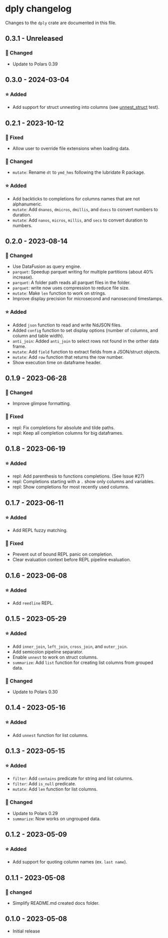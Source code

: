 # dply changelog
Changes to the `dply` crate are documented in this file.

## 0.3.1 - Unreleased
### 🔧 Changed
* Update to Polars 0.39


## 0.3.0 - 2024-03-04
### ⭐ Added
* Add support for struct unnesting into columns (see [unnest_struct](https://github.com/vincev/dply-rs/blob/0626169d97b346b0a0eea6a9843bcda98ddfa1d1/tests/functions/unnest.rs#L122) test).

## 0.2.1 - 2023-10-12
### 🐛 Fixed
* Allow user to override file extensions when loading data.
### 🔧 Changed
* `mutate`: Rename `dt` to `ymd_hms` following the lubridate R package.
### ⭐ Added
* Add backticks to completions for columns names that are not alphanumeric.
* `mutate`: Add `dnanos`, `dmicros`, `dmillis`, and `dsecs` to convert numbers to duration.
* `mutate`: Add `nanos`, `micros`, `millis`, and `secs` to convert duration to numbers.


## 0.2.0 - 2023-08-14
### 🔧 Changed
* Use DataFusion as query engine.
* `parquet`: Speedup parquet writing for multiple partitions (about 40% increase).
* `parquet`: A folder path reads all parquet files in the folder.
* `parquet`: write now uses compression to reduce file size.
* `mutate`: Make `len` function to work on strings.
* Improve display precision for microsecond and nanosecond timestamps.
### ⭐ Added
* Added `json` function to read and write NdJSON files.
* Added `config` function to set display options (number of columns, and column and table width).
* `anti_join`: Added `anti_join` to select rows not found in the orther data frame.
* `mutate`: Add `field` function to extract fields from a JSON/struct objects.
* `mutate`: Add `row` function that returns the row number.
* Show execution time on dataframe header.

## 0.1.9 - 2023-06-28
### 🔧 Changed
* Improve glimpse formatting.
### 🐛 Fixed
* repl: Fix completions for absolute and tilde paths.
* repl: Keep all completion columns for big dataframes.

## 0.1.8 - 2023-06-19
### ⭐ Added
* repl: Add parenthesis to functions completions. (See Issue #27)
* repl: Completions starting with a `.` show only columns and variables.
* repl: Show completions for most recently used columns.

## 0.1.7 - 2023-06-11
### ⭐ Added
* Add REPL fuzzy matching.
### 🐛 Fixed
* Prevent out of bound REPL panic on completion.
* Clear evaluation context before REPL pipeline evaluation.

## 0.1.6 - 2023-06-08
### ⭐ Added
* Add `reedline` REPL.

## 0.1.5 - 2023-05-29
### ⭐ Added
* Add `inner_join`, `left_join`, `cross_join`, and `outer_join`.
* Add semicolon pipeline separator.
* Enable `unnest` to work on struct columns.
* `summarize`: Add `list` function for creating list columns from grouped data.

### 🔧 Changed
* Update to Polars 0.30

## 0.1.4 - 2023-05-16
### ⭐ Added
* Add `unnest` function for list columns.

## 0.1.3 - 2023-05-15
### ⭐ Added
* `filter`: Add `contains` predicate for string and list columns.
* `filter`: Add `is_null` predicate.
* `mutate`: Add `len` function for list columns.

### 🔧 Changed
* Update to Polars 0.29
* `summarize`: Now works on ungrouped data.

## 0.1.2 - 2023-05-09
### ⭐ Added
* Add support for quoting column names (ex. `last name`).

## 0.1.1 - 2023-05-08
### 🔧 changed
* Simplify README.md created docs folder.

## 0.1.0 - 2023-05-08
* Initial release
